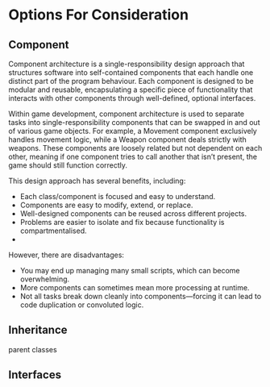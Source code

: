 # Options For Consideration

## Component
Component architecture is a single-responsibility design approach that structures software into self-contained components that each handle one distinct part of the program behaviour. Each component is designed to be modular and reusable, encapsulating a specific piece of functionality that interacts with other components through well-defined, optional interfaces.

Within game development, component architecture is used to separate tasks into single-responsibility components that can be swapped in and out of various game objects. For example, a Movement component exclusively handles movement logic, while a Weapon component deals strictly with weapons. These components are loosely related but not dependent on each other, meaning if one component tries to call another that isn’t present, the game should still function correctly.

This design approach has several benefits, including:

- Each class/component is focused and easy to understand.
- Components are easy to modify, extend, or replace.
- Well-designed components can be reused across different projects.
- Problems are easier to isolate and fix because functionality is compartmentalised.
- 
However, there are disadvantages:

- You may end up managing many small scripts, which can become overwhelming.
- More components can sometimes mean more processing at runtime.
- Not all tasks break down cleanly into components—forcing it can lead to code duplication or convoluted logic.


## Inheritance
parent classes
## Interfaces
